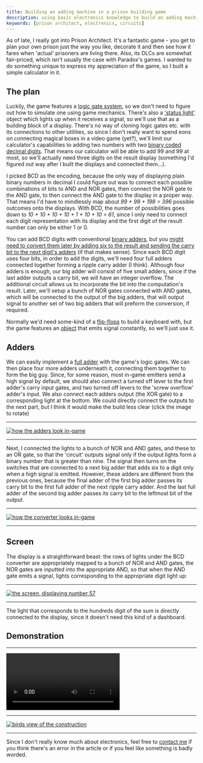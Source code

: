 ```yaml
---
title: Building an adding machine in a prison building game
description: using basic electronics knowledge to build an adding machine in Prison Architect
keywords: [prison architect, electronics, circuits]
---
```

As of late, I really got into Prison Architect. It's a fantastic game - you get to plan your own prison just the way you like, decorate it and then
see how it fares when 'actual' prisoners are living there. Also, its DLCs are somewhat fair-priced, which isn't usually the case with Paradox's games.
I wanted to do something unique to express my appreciation of the game, so I built a simple calculator in it.

## The plan

Luckily, the game features a [logic gate system](https://prisonarchitect.paradoxwikis.com/Logic_Circuit), so we don't need to figure out how to simulate one using game mechanics. There's also a
['status light'](https://prisonarchitect.paradoxwikis.com/Status_Light) object which lights up when it receives a signal, so we'll use that as a building block of a display. There's no way of cloning
logic gates etc. with its connections to other utilities, so since I don't really want to spend eons on connecting magical boxes in a video game (yet?), we'll limit our calculator's capabilities to adding two
numbers with two [binary coded decimal digits](https://en.wikipedia.org/wiki/Binary-coded_decimal). That means our calculator will be able to add 99 and 99 at most, so we'll actually need three digits on the
result display (something I'd figured out way after I built the displays and connected them...).


I picked BCD as the encoding, because the only way of displaying plain binary numbers in decimal I could figure out was to connect each possible combinations of bits to AND and NOR gates,
then connect the NOR gate to the AND gate, to then connect the AND gate to the display in a proper way. That means I'd have to mindlessly map about *99 + 99 + 198 = 396* possible outcomes onto
the displays. With BCD, the number of possibilities goes down to *10 + 10 + 10 + 10 + 1 + 10 + 10 = 61*, since I only need to connect each digit representation with its display and the first digit
of the result number can only be either 1 or 0.


You can add BCD digits with conventional [binary adders]("https://en.wikipedia.org/wiki/Adder_(electronics)"), but you [might need to convert them later by adding six to the result and sending the
carry bit to the next digit's adders](https://en.wikipedia.org/wiki/Binary-coded_decimal#Addition) (if that makes sense). Since each BCD digit uses four bits, in order to add the digits, we'll
need four full adders connected together forming a ripple carry adder (I think). Although four adders is enough, our big adder will consist of five small adders, since if the last adder
outputs a carry bit, we will have an integer overflow. The additional circuit allows us to incorporate the bit into the computation's result. Later, we'll setup a bunch of NOR gates connected with
AND gates, which will be connected to the output of the big adders, that will output signal to another set of two big adders that will preform the conversion, if required.


Normally we'd need some-kind of a [flip-flops]("https://en.wikipedia.org/wiki/Flip-flop_(electronics)") to build a keyboard with,
but the game features an [object](https://prisonarchitect.paradoxwikis.com/Power_Switch) that emits signal constantly, so we'll just use it.

## Adders
We can easily implement a [full adder]("https://upload.wikimedia.org/wikipedia/commons/a/a9/Full-adder.svg") with the game's logic gates. We can then place four more adders underneath it, connecting them together to form
the big guy. Since, for some reason, most in-game emitters send a high signal by default, we should also connect a turned off lever to the first adder's carry input gates, and two turned off levers to the
'screw overflow' adder's input. We also connect each adders output (the XOR gate) to a corresponding light at the bottom. We could directly connect the outputs to the next part, but I think it would make
the build less clear (click the image to rotate)

--------------------------------------------------------------------------------

[![how the adders look in-game](/files/images/building_an_addition_calculator_in_a_prison_building_game/input_and_adders_rotated.avif "input bits at the top, then adequatly connected adders, output bits. Click to rotate 90 degrees")](/files/images/building_an_addition_calculator_in_a_prison_building_game/input_and_adders.avif)

--------------------------------------------------------------------------------

Next, I connected the lights to a bunch of NOR and AND gates, and these to an OR gate, so that the 'circuit' outputs signal only if the output lights form a binary number that is greater than nine. The signal then
turns on the switches that are connected to a next big adder that adds six to a digit only when a high signal is emitted. However, these adders are different from the previous ones, because the final adder
of the first big adder passes its carry bit to the first full adder of the next ripple carry adder. And the last full adder of the second big adder passes its carry bit to the leftmost bit of the output.

--------------------------------------------------------------------------------

[![how the converter looks in-game](/files/images/building_an_addition_calculator_in_a_prison_building_game/binary_to_bcd_conversion_rotated.avif "input bits at the top, then adequatly connected adders, output bits. Click to rotate 90 degrees")](/files/images/building_an_addition_calculator_in_a_prison_building_game/binary_to_bcd_conversion.avif)

--------------------------------------------------------------------------------

## Screen

The display is a straightforward beast: the rows of lights under the BCD converter are appropriately mapped to a bunch of NOR and AND gates, the NOR gates are inputted into the appropriate AND, so that when the AND gate emits a signal, lights corresponding
to the appropriate digit light up:

--------------------------------------------------------------------------------

[![the screen, displaying number 57](/files/images/building_an_addition_calculator_in_a_prison_building_game/display_closeup_rotated.avif "Click to rotate 90 degrees")](/files/images/building_an_addition_calculator_in_a_prison_building_game/display_closeup.avif)

--------------------------------------------------------------------------------

The light that corresponds to the hundreds digit of the sum is directly connected to the display, since it doesn't need this kind of a dashboard.


## Demonstration

---------------------------------------------------------------------------------

![](/files/videos/building_an_addition_calculator_in_a_prison_building_game/demo.webm)

---------------------------------------------------------------------------------

[![birds view of the construction](/files/images/building_an_addition_calculator_in_a_prison_building_game/birds_view.avif "to the left how it looks with the default overlay, to the right how it looks with the 'utilities' overlay")](/files/images/building_an_addition_calculator_in_a_prison_building_game/birds_view.avif)

---------------------------------------------------------------------------------

Since I don't really know much about electronics, feel free to [contact me](/contact.html) if you think there's an error in the article or if you feel like something is badly worded.

